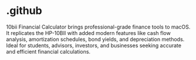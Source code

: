 # .github
10bii Financial Calculator brings professional-grade finance tools to macOS. It replicates the HP-10BII with added modern features like cash flow analysis, amortization schedules, bond yields, and depreciation methods. Ideal for students, advisors, investors, and businesses seeking accurate and efficient financial calculations.  
